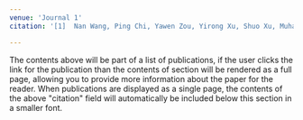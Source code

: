 ```yaml
---
venue: 'Journal 1'
citation: '[1]  Nan Wang, Ping Chi, Yawen Zou, Yirong Xu, Shuo Xu, Muhammad Bilal, Patrick Fickers, and Hairong Cheng. "Metabolic engineering of Yarrowia lipolytica for thermoresistance and enhanced erythritol productivity." Biotechnology for biofuels 13 (2020): 1-20. <a href="https://link.springer.com/content/pdf/10.1186/s13068-020-01815-8.pdf" target="_blank">[pdf]</a>'

---
```

The contents above will be part of a list of publications, if the user clicks the link for the publication than the contents of section will be rendered as a full page, allowing you to provide more information about the paper for the reader. When publications are displayed as a single page, the contents of the above "citation" field will automatically be included below this section in a smaller font.
